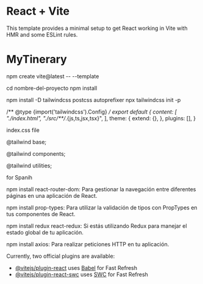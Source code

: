 # React + Vite

This template provides a minimal setup to get React working in Vite with HMR and some ESLint rules.

# MyTinerary

npm create vite@latest -- --template

cd nombre-del-proyecto
npm install


npm install -D tailwindcss postcss autoprefixer
npx tailwindcss init -p

/** @type {import('tailwindcss').Config} */
export default {
  content: [
    "./index.html",
    "./src/**/*.{js,ts,jsx,tsx}",
  ],
  theme: {
    extend: {},
  },
  plugins: [],
}



index.css file

@tailwind base;

@tailwind components;

@tailwind utilities;

for Spanih

npm install react-router-dom: Para gestionar la navegación entre diferentes páginas en una aplicación de React.

npm install prop-types: Para utilizar la validación de tipos con PropTypes en tus componentes de React.

npm install redux react-redux: Si estás utilizando Redux para manejar el estado global de tu aplicación.

npm install axios: Para realizar peticiones HTTP en tu aplicación.



Currently, two official plugins are available:

- [@vitejs/plugin-react](https://github.com/vitejs/vite-plugin-react/blob/main/packages/plugin-react/README.md) uses [Babel](https://babeljs.io/) for Fast Refresh
- [@vitejs/plugin-react-swc](https://github.com/vitejs/vite-plugin-react-swc) uses [SWC](https://swc.rs/) for Fast Refresh


